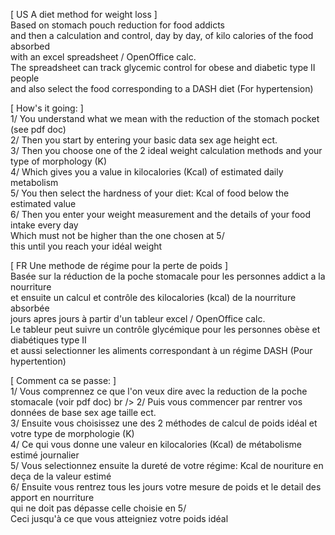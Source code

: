 [ US A diet method for weight loss ] <br />
Based on stomach pouch reduction for food addicts <br />
and then a calculation and control, day by day, of kilo calories of the food absorbed <br />
with an excel spreadsheet / OpenOffice calc. <br />
The spreadsheet can track glycemic control for obese and diabetic type II people <br />
and also select the food corresponding to a DASH diet (For hypertension)

[ How's it going: ] <br />
1/ You understand what we mean with the reduction of the stomach pocket (see pdf doc)<br />
2/ Then you start by entering your basic data sex age height ect. <br />
3/ Then you choose one of the 2 ideal weight calculation methods and your type of morphology (K) <br />
4/ Which gives you a value in kilocalories (Kcal) of estimated daily metabolism <br />
5/ You then select the hardness of your diet: Kcal of food below the estimated value <br />
6/ Then you enter your weight measurement and the details of your food intake every day <br />
   Which must not be higher than the one chosen at 5/ <br />
this until you reach your idéal weight <br /> 


[ FR Une methode de régime pour la perte de poids ] <br />
Basée sur la réduction de la poche stomacale pour les personnes addict a la nourriture <br />
et ensuite un calcul et contrôle des kilocalories (kcal) de la nourriture absorbée <br /> 
jours apres jours à partir d'un tableur excel / OpenOffice calc. <br />
Le tableur peut suivre un contrôle glycémique pour les personnes obèse et diabétiques type II <br />
et aussi selectionner les aliments correspondant à un régime DASH (Pour hypertention) <br />

[ Comment ca se passe: ] <br />
1/ Vous comprennez ce que l'on veux dire avec la reduction de la poche stomacale (voir pdf doc) br />
2/ Puis vous commencer par rentrer vos données de base sex age taille ect. <br />
3/ Ensuite vous choisissez une des 2 méthodes de calcul de poids idéal et votre type de morphologie (K) <br />
4/ Ce qui vous donne une valeur en kilocalories (Kcal) de métabolisme estimé journalier  <br />
5/ Vous selectionnez ensuite la dureté de votre régime: Kcal de nouriture en deça de la valeur estimé <br />
6/ Ensuite vous rentrez tous les jours votre mesure de poids et le detail des apport en nourriture  <br />
   qui ne doit pas dépasse celle choisie en 5/ <br />
Ceci jusqu'à ce que vous atteigniez votre poids idéal <br />
  
